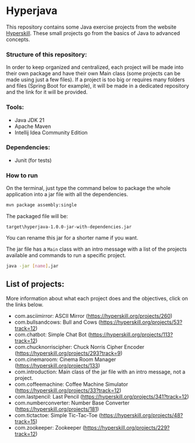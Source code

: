# Hyperjava

This repository contains some Java exercise projects from the website [Hyperskill](https://hyperskill.org/). These small projects go from the
basics of Java to advanced concepts.

### Structure of this repository:

In order to keep organized and centralized, each project will be made into their own package and have their own Main class (some projects can be made using just a few files).
If a project is too big or requires many folders and files (Spring Boot for example), it will be made in a dedicated repository and the link for it will be provided.

### Tools:

- Java JDK 21
- Apache Maven
- Intellij Idea Community Edition

### Dependencies:

- Junit (for tests)

### How to run

On the terminal, just type the command below to package the whole application into
a jar file with all the dependencies.

```bash
mvn package assembly:single
```

The packaged file will be:

`target\hyperjava-1.0.0-jar-with-dependencies.jar`

You can rename this jar for a shorter name if you want.

The jar file has a `Main` class with an intro message with a list of the projects available and 
commands to run a specific project.

```bash
java -jar [name].jar 
```


## List of projects:

More information about what each project does and the objectives, click on the links below.

- com.asciimirror: ASCII Mirror (https://hyperskill.org/projects/260)
- com.bullsandcows: Bull and Cows (https://hyperskill.org/projects/53?track=12)
- com.chatbot: Simple Chat Bot (https://hyperskill.org/projects/113?track=12)
- com.chucknorriscipher: Chuck Norris Cipher Encoder (https://hyperskill.org/projects/293?track=9)
- com.cinemaroom: Cinema Room Manager (https://hyperskill.org/projects/133)
- com.introduction: Main class of the jar file with an intro message, not a project.
- com.coffeemachine: Coffee Machine Simulator (https://hyperskill.org/projects/33?track=12)
- com.lastpencil: Last Pencil (https://hyperskill.org/projects/341?track=12)
- com.numberconverter: Number Base Converter (https://hyperskill.org/projects/181)
- com.tictactoe: Simple Tic-Tac-Toe (https://hyperskill.org/projects/48?track=15)
- com.zookeeper: Zookeeper (https://hyperskill.org/projects/229?track=12)
